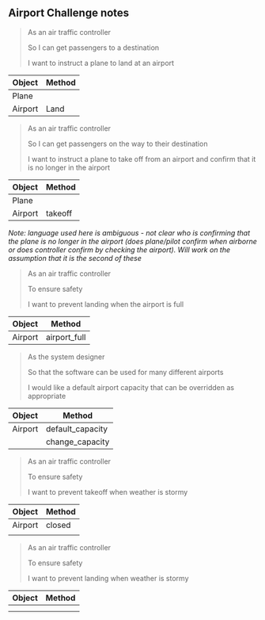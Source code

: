 ## Airport Challenge notes

> As an air traffic controller
>
> So I can get passengers to a destination
>
> I want to instruct a plane to land at an airport

| Object  | Method |
| ------  | ------ |
| Plane   |        |
| Airport | Land   |

> As an air traffic controller
>
> So I can get passengers on the way to their destination
>
> I want to instruct a plane to take off from an airport and confirm that it is no longer in the airport

| Object  | Method   |
| ------  | -------- |
| Plane   |          |
| Airport | takeoff  |

_Note: language used here is ambiguous - not clear who is confirming that the plane is no longer in the airport (does plane/pilot confirm when airborne or does controller confirm by checking the airport). Will work on the assumption that it is the second of these_

> As an air traffic controller
>
> To ensure safety
>
> I want to prevent landing when the airport is full

| Object  | Method        |
| ------  | ------------- |
| Airport | airport_full  |

> As the system designer
>
> So that the software can be used for many different airports
>
> I would like a default airport capacity that can be overridden as appropriate

| Object  | Method           |
| ------  | ---------------- |
| Airport | default_capacity |
|         | change_capacity  |

> As an air traffic controller
>
> To ensure safety
>
> I want to prevent takeoff when weather is stormy

| Object  | Method |
| ------  | ------ |
| Airport | closed |
|  |   |

> As an air traffic controller
>
> To ensure safety
>
> I want to prevent landing when weather is stormy

| Object  | Method |
| ------  | ------ |
|   |        |
|  |   |
